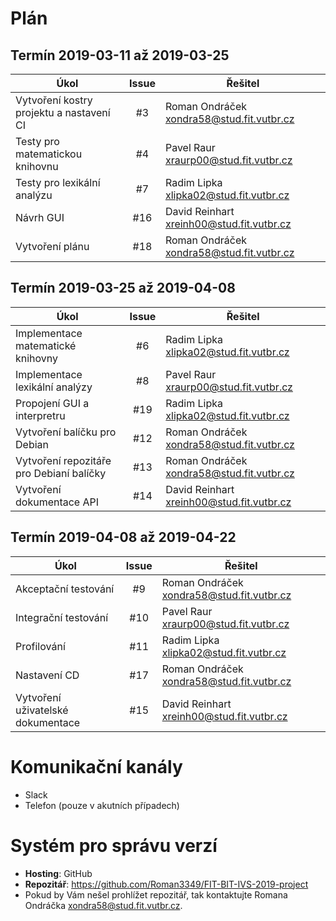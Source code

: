 # Plán

## Termín 2019-03-11 až 2019-03-25

|                   Úkol                   | Issue | Řešitel                                     |
|------------------------------------------|:-----:|---------------------------------------------|
| Vytvoření kostry projektu a nastavení CI |   #3  | Roman Ondráček <xondra58@stud.fit.vutbr.cz> |
| Testy pro matematickou knihovnu          |   #4  | Pavel Raur <xraurp00@stud.fit.vutbr.cz>     |
| Testy pro lexikální analýzu              |   #7  | Radim Lipka <xlipka02@stud.fit.vutbr.cz>    |
| Návrh GUI                                |  #16  | David Reinhart <xreinh00@stud.fit.vutbr.cz> |
| Vytvoření plánu                          |  #18  | Roman Ondráček <xondra58@stud.fit.vutbr.cz> |

## Termín 2019-03-25 až 2019-04-08

|                   Úkol                   | Issue | Řešitel                                     |
|------------------------------------------|:-----:|---------------------------------------------|
| Implementace matematické knihovny        |   #6  | Radim Lipka <xlipka02@stud.fit.vutbr.cz>    |
| Implementace lexikální analýzy           |   #8  | Pavel Raur <xraurp00@stud.fit.vutbr.cz>     |
| Propojení GUI a interpretru              |  #19  | Radim Lipka <xlipka02@stud.fit.vutbr.cz>    |
| Vytvoření balíčku pro Debian             |  #12  | Roman Ondráček <xondra58@stud.fit.vutbr.cz> |
| Vytvoření repozitáře pro Debianí balíčky |  #13  | Roman Ondráček <xondra58@stud.fit.vutbr.cz> |
| Vytvoření dokumentace API                |  #14  | David Reinhart <xreinh00@stud.fit.vutbr.cz> |

## Termín 2019-04-08 až 2019-04-22

|                   Úkol                   | Issue | Řešitel                                     |
|------------------------------------------|:-----:|---------------------------------------------|
| Akceptační testování                     |   #9  | Roman Ondráček <xondra58@stud.fit.vutbr.cz> |
| Integrační testování                     |  #10  | Pavel Raur <xraurp00@stud.fit.vutbr.cz>     |
| Profilování                              |  #11  | Radim Lipka <xlipka02@stud.fit.vutbr.cz>    |
| Nastavení CD                             |  #17  | Roman Ondráček <xondra58@stud.fit.vutbr.cz> |
| Vytvoření uživatelské dokumentace        |  #15  | David Reinhart <xreinh00@stud.fit.vutbr.cz> |

# Komunikační kanály

 - Slack
 - Telefon (pouze v akutních případech)

# Systém pro správu verzí

 - **Hosting**: GitHub
 - **Repozitář**: https://github.com/Roman3349/FIT-BIT-IVS-2019-project
 - Pokud by Vám nešel prohlížet repozitář, tak kontaktujte Romana Ondráčka <xondra58@stud.fit.vutbr.cz>.

